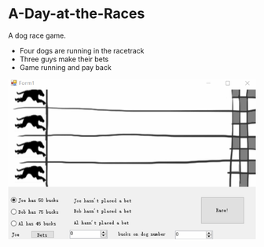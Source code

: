 # A-Day-at-the-Races
A dog race game.

- Four dogs are running in the racetrack
- Three guys make their bets
- Game running and pay back

![](https://github.com/fawks96/A-Day-at-the-Races/blob/master/DogRace.gif)
